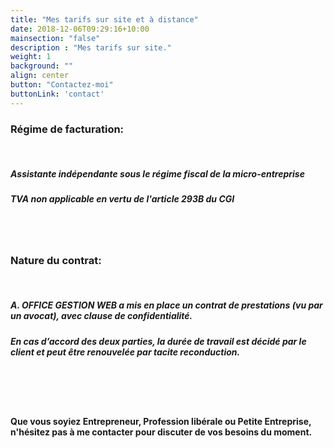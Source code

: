 ```yaml
---
title: "Mes tarifs sur site et à distance"
date: 2018-12-06T09:29:16+10:00
mainsection: "false"
description : "Mes tarifs sur site."
weight: 1
background: ""
align: center
button: "Contactez-moi"
buttonLink: 'contact'
---
```

### Régime de facturation:
<br>

##### Assistante indépendante sous le régime fiscal de la micro-entreprise
##### TVA non applicable en vertu de l'article 293B du CGI
<br>
<br>

### Nature du contrat:
<br>

##### A. OFFICE GESTION WEB a mis en place un contrat de prestations (vu par un avocat), avec clause de confidentialité.
##### En cas d’accord des deux parties, la durée de travail est décidé par le client et peut être renouvelée par tacite reconduction.

<br>
<br>
<br>

#### Que vous soyiez Entrepreneur, Profession libérale ou Petite Entreprise, n'hésitez pas à me contacter pour discuter de vos besoins du moment.

<br>
